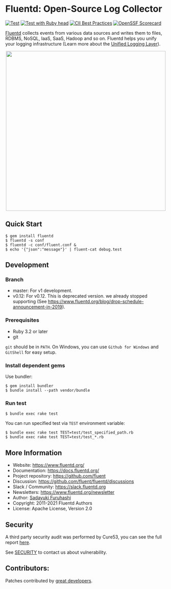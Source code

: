 Fluentd: Open-Source Log Collector
===================================

[![Test](https://github.com/fluent/fluentd/actions/workflows/test.yml/badge.svg)](https://github.com/fluent/fluentd/actions/workflows/test.yml)
[![Test with Ruby head](https://github.com/fluent/fluentd/actions/workflows/test-ruby-head.yml/badge.svg)](https://github.com/fluent/fluentd/actions/workflows/test-ruby-head.yml)
[![CII Best Practices](https://bestpractices.coreinfrastructure.org/projects/1189/badge)](https://bestpractices.coreinfrastructure.org/projects/1189)
[![OpenSSF Scorecard](https://api.scorecard.dev/projects/github.com/fluent/fluentd/badge)](https://scorecard.dev/viewer/?uri=github.com/fluent/fluentd)

[Fluentd](https://www.fluentd.org/) collects events from various data sources and writes them to files, RDBMS, NoSQL, IaaS, SaaS, Hadoop and so on. Fluentd helps you unify your logging infrastructure (Learn more about the [Unified Logging Layer](https://www.fluentd.org/blog/unified-logging-layer)).

<p align="center">
<img src="https://www.fluentd.org/images/fluentd-architecture.png" width="500px"/>
</p>

## Quick Start

    $ gem install fluentd
    $ fluentd -s conf
    $ fluentd -c conf/fluent.conf &
    $ echo '{"json":"message"}' | fluent-cat debug.test

## Development

### Branch

- master: For v1 development.
- v0.12: For v0.12. This is deprecated version. we already stopped supporting (See https://www.fluentd.org/blog/drop-schedule-announcement-in-2019).

### Prerequisites

- Ruby 3.2 or later
- git

`git` should be in `PATH`. On Windows, you can use `Github for Windows` and `GitShell` for easy setup.

### Install dependent gems

Use bundler:

    $ gem install bundler
    $ bundle install --path vendor/bundle

### Run test

    $ bundle exec rake test

You can run specified test via `TEST` environment variable:

    $ bundle exec rake test TEST=test/test_specified_path.rb
    $ bundle exec rake test TEST=test/test_*.rb

## More Information

- Website: https://www.fluentd.org/
- Documentation: https://docs.fluentd.org/
- Project repository: https://github.com/fluent
- Discussion: https://github.com/fluent/fluentd/discussions
- Slack / Community: https://slack.fluentd.org
- Newsletters: https://www.fluentd.org/newsletter
- Author: [Sadayuki Furuhashi](https://github.com/frsyuki)
- Copyright: 2011-2021 Fluentd Authors
- License: Apache License, Version 2.0

## Security

A third party security audit was performed by Cure53, you can see the full report [here](docs/SECURITY_AUDIT.pdf).

See [SECURITY](SECURITY.md) to contact us about vulnerability.

## Contributors:

Patches contributed by [great developers](https://github.com/fluent/fluentd/contributors).
